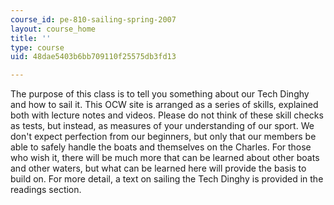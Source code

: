 ```yaml
---
course_id: pe-810-sailing-spring-2007
layout: course_home
title: ''
type: course
uid: 48dae5403b6bb709110f25575db3fd13

---
```

The purpose of this class is to tell you something about our Tech Dinghy and how to sail it. This OCW site is arranged as a series of skills, explained both with lecture notes and videos. Please do not think of these skill checks as tests, but instead, as measures of your understanding of our sport. We don't expect perfection from our beginners, but only that our members be able to safely handle the boats and themselves on the Charles. For those who wish it, there will be much more that can be learned about other boats and other waters, but what can be learned here will provide the basis to build on. For more detail, a text on sailing the Tech Dinghy is provided in the readings section.

